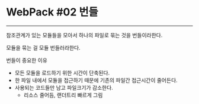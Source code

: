 # WebPack #02 번들

---



참조관계가 있는 모듈들을 모아서 하나의 파일로 묶는 것을 번들이라한다.

모듈을 묶는 걸 모듈 번들러라한다.



번들이 중요한 이유

- 모든 모듈을 로드하기 위한 시간이 단축된다.
- 한 파일 내에서 모듈을 접근하기 때문에 기존의 파일간 접근시간이 줄어든다.
- 사용되는 코드들만 남고 파일크기가 감소한다.
  - 리소스 줄어듬, 랜더트리 빠르게 그림

